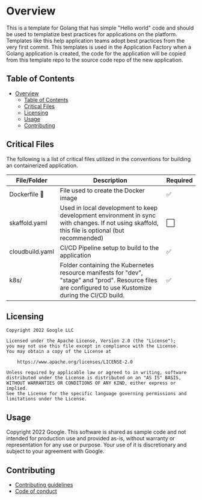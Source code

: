 # Overview

This is a template for Golang that has simple "Hello world" code and should be used to templatize best practices for applications on the platform. Templates like this help application teams adopt best practices from the very first commit. This templates is used in the Application Factory when a Golang application is created, the code for the application will be copied from this template repo to the source code repo of the new application.

## Table of Contents

- [Overview](#overview)
  - [Table of Contents](#table-of-contents)
  - [Critical Files](#critical-files)
  - [Licensing](#licensing)
  - [Usage](#usage)
  - [Contributing](#contributing)

## Critical Files

The following is a list of critical files utilized in the conventions for building
an containerized application.

| File/Folder        | Description                                                                                                                                               |  Required
| ------------------ | --------------------------------------------------------------------------------------------------------------------------------------------------------- | -----------
| Dockerfile :whale: | File used to create the Docker image                                                                                                                      | :white_check_mark:
| skaffold.yaml      | Used in local development to keep development environment in sync with changes. If not using skaffold, this file is optional (but recommended)            | :white_large_square:
| cloudbuild.yaml    | CI/CD Pipeline setup to build to the application                                                                                                          | :white_check_mark:
| k8s/               | Folder containing the Kubernetes resource manifests for "dev", "stage" and "prod". Resource files are configured to use Kustomize during the CI/CD build. | :white_check_mark:

## Licensing

```lang-none
Copyright 2022 Google LLC

Licensed under the Apache License, Version 2.0 (the "License");
you may not use this file except in compliance with the License.
You may obtain a copy of the License at

    https://www.apache.org/licenses/LICENSE-2.0

Unless required by applicable law or agreed to in writing, software
distributed under the License is distributed on an "AS IS" BASIS,
WITHOUT WARRANTIES OR CONDITIONS OF ANY KIND, either express or implied.
See the License for the specific language governing permissions and
limitations under the License.
```

## Usage

Copyright 2022 Google. This software is shared as sample code and not intended
for production use and provided as-is, without warranty or representation for
any use or purpose. Your use of it is discretionary and subject to your
agreement with Google.

## Contributing

*   [Contributing guidelines][contributing-guidelines]
*   [Code of conduct][code-of-conduct]

<!-- LINKS: https://www.markdownguide.org/basic-syntax/#reference-style-links -->

[contributing-guidelines]: CONTRIBUTING.md
[code-of-conduct]: code-of-conduct.md
